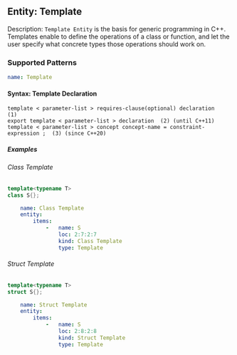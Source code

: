 ## Entity: Template

Description: `Template Entity` is the basis for generic programming in C++. Templates enable to define the operations of a class or function, and let the user specify what concrete types those operations should work on.

### Supported Patterns

```yaml
name: Template
```

#### Syntax: Template Declaration
```text
template < parameter-list > requires-clause(optional) declaration	(1)	
export template < parameter-list > declaration	(2)	(until C++11)
template < parameter-list > concept concept-name = constraint-expression ;	(3)	(since C++20)
```
##### Examples

###### Class Template

```cpp
template<typename T>
class S{};
```

```yaml
    name: Class Template
    entity:
        items:
            -   name: S
                loc: 2:7:2:7
                kind: Class Template
                type: Template
```

###### Struct Template
```cpp
template<typename T>
struct S{};
```

```yaml
    name: Struct Template
    entity:
        items:
            -   name: S
                loc: 2:8:2:8
                kind: Struct Template
                type: Template
```

